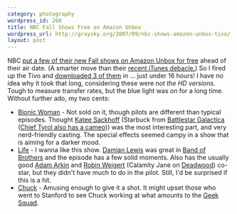 ```yaml
--- 
category: photography
wordpress_id: 260
title: NBC Fall Shows Free on Amazon Unbox
wordpress_url: http://graysky.org/2007/09/nbc-shows-amazon-unbox-tivo/
layout: post
---
```

NBC <a href="http://www.tivolovers.com/2007/09/10/download-nbc-premiers-before-they-air-for-free/">put a few of their new Fall shows on Amazon Unbox for free</a> ahead of their air date. (A smarter move than their <a href="http://daringfireball.net/linked/2007/august.php#fri-31-apple_nbc"> recent iTunes debacle.</a>) So I fired up the Tivo and <a href="http://amazon.com/unbox">downloaded 3 of them</a> in ... just under 16 hours! I have no idea why it took that long, considering these were <em>not the HD versions</em>. Tough to measure transfer rates, but the blue light was on for a long time. Without further ado, my two cents:

<ul>
<li><a href="http://www.nbc.com/Bionic_Woman/">Bionic Woman</a> - Not sold on it, though pilots are different than typical episodes. Thought <a href="http://imdb.com/name/nm0755267/">Katee Sackhoff</a> (Starbuck from <a href="http://imdb.com/title/tt0407362/">Battlestar Galactica</a> (<a href="http://imdb.com/name/nm0234928/">Chief Tyrol also has a cameo</a>)) was the most interesting part, and very nerd-friendly casting. The special effects seemed campy in a show that is aiming for a darker mood. 

<li><a href="http://www.nbc.com/Life/">Life</a> - I wanna like this show. <a href="http://imdb.com/name/nm0507073/">Damian Lewis</a> was great in <a href="http://imdb.com/title/tt0185906/">Band of Brothers</a> and the episode has a few solid moments. Also has the usually good <a href="http://imdb.com/name/nm0035060/">Adam Arkin</a> and <a href="http://imdb.com/name/nm0917848/">Robin Weigert</a> (Calamity Jane on <a href="http://imdb.com/title/tt0348914/">Deadwood</a>) co-star, but they didn't have much to do in the pilot. Still, I'd be surprised if this is a hit.

<li><a href="http://www.nbc.com/Chuck/">Chuck</a> - Amusing enough to give it a shot. It might upset those who went to Stanford to see Chuck working at what amounts to the <a href="http://www.geeksquad.com/">Geek Squad</a>.

</ul>

